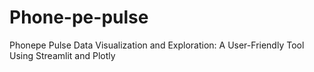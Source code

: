 # Phone-pe-pulse
Phonepe Pulse Data Visualization and Exploration: A User-Friendly Tool Using Streamlit and Plotly
